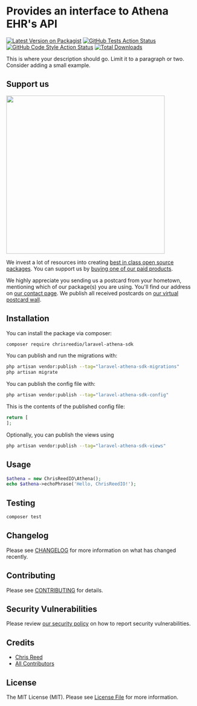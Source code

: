 # Provides an interface to Athena EHR's API

[![Latest Version on Packagist](https://img.shields.io/packagist/v/chrisreedio/laravel-athena-sdk.svg?style=flat-square)](https://packagist.org/packages/chrisreedio/laravel-athena-sdk)
[![GitHub Tests Action Status](https://img.shields.io/github/actions/workflow/status/chrisreedio/laravel-athena-sdk/run-tests.yml?branch=main&label=tests&style=flat-square)](https://github.com/chrisreedio/laravel-athena-sdk/actions?query=workflow%3Arun-tests+branch%3Amain)
[![GitHub Code Style Action Status](https://img.shields.io/github/actions/workflow/status/chrisreedio/laravel-athena-sdk/fix-php-code-style-issues.yml?branch=main&label=code%20style&style=flat-square)](https://github.com/chrisreedio/laravel-athena-sdk/actions?query=workflow%3A"Fix+PHP+code+style+issues"+branch%3Amain)
[![Total Downloads](https://img.shields.io/packagist/dt/chrisreedio/laravel-athena-sdk.svg?style=flat-square)](https://packagist.org/packages/chrisreedio/laravel-athena-sdk)

This is where your description should go. Limit it to a paragraph or two. Consider adding a small example.

## Support us

[<img src="https://github-ads.s3.eu-central-1.amazonaws.com/laravel-athena-sdk.jpg?t=1" width="419px" />](https://spatie.be/github-ad-click/laravel-athena-sdk)

We invest a lot of resources into creating [best in class open source packages](https://spatie.be/open-source). You can support us by [buying one of our paid products](https://spatie.be/open-source/support-us).

We highly appreciate you sending us a postcard from your hometown, mentioning which of our package(s) you are using. You'll find our address on [our contact page](https://spatie.be/about-us). We publish all received postcards on [our virtual postcard wall](https://spatie.be/open-source/postcards).

## Installation

You can install the package via composer:

```bash
composer require chrisreedio/laravel-athena-sdk
```

You can publish and run the migrations with:

```bash
php artisan vendor:publish --tag="laravel-athena-sdk-migrations"
php artisan migrate
```

You can publish the config file with:

```bash
php artisan vendor:publish --tag="laravel-athena-sdk-config"
```

This is the contents of the published config file:

```php
return [
];
```

Optionally, you can publish the views using

```bash
php artisan vendor:publish --tag="laravel-athena-sdk-views"
```

## Usage

```php
$athena = new ChrisReedIO\Athena();
echo $athena->echoPhrase('Hello, ChrisReedIO!');
```

## Testing

```bash
composer test
```

## Changelog

Please see [CHANGELOG](CHANGELOG.md) for more information on what has changed recently.

## Contributing

Please see [CONTRIBUTING](CONTRIBUTING.md) for details.

## Security Vulnerabilities

Please review [our security policy](../../security/policy) on how to report security vulnerabilities.

## Credits

- [Chris Reed](https://github.com/chrisreedio)
- [All Contributors](../../contributors)

## License

The MIT License (MIT). Please see [License File](LICENSE.md) for more information.
